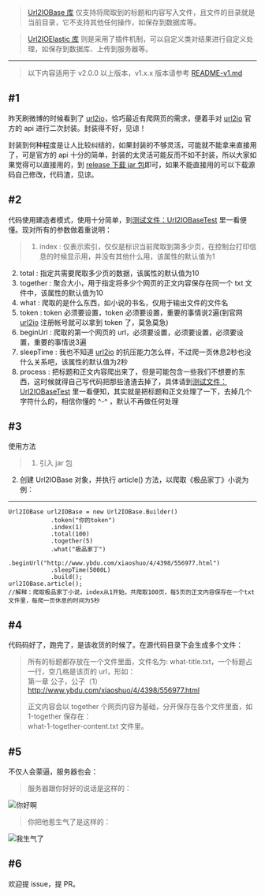 > [Url2IOBase 库](https://github.com/xiaosongfu/Url2IOBase) 仅支持将爬取到的标题和内容写入文件，且文件的目录就是当前目录，它不支持其他任何操作，如保存到数据库等。

> [Url2IOElastic 库](https://github.com/xiaosongfu/Url2IOElastic) 则是采用了插件机制，可以自定义类对结果进行自定义处理，如保存到数据库、上传到服务器等。

---
> 以下内容适用于 v2.0.0 以上版本，v1.x.x 版本请参考 [README-v1.md](https://github.com/xiaosongfu/Url2IOBase/blob/master/README-v1.md)

## #1
昨天刷微博的时候看到了 [url2io](http://www.url2io.com/)，恰巧最近有爬网页的需求，便着手对 [url2io](http://www.url2io.com/) 官方的 api 进行二次封装。封装得不好，见谅！

封装到何种程度是让人比较纠结的，如果封装的不够灵活，可能就不能拿来直接用了，可是官方的 api 十分的简单，封装的太灵活可能反而不如不封装，所以大家如果觉得可以直接用的，到 [release 下载 jar 包](https://github.com/xiaosongfu/Url2IOBase/releases/download/v1.0.0/Url2IOBase.jar)即可，如果不能直接用的可以下载源码自己修改，代码渣，见谅。

## #2
代码使用建造者模式，使用十分简单，到[测试文件：Url2IOBaseTest](https://github.com/xiaosongfu/Url2IOBase/blob/master/src/com/fuxiaosong/url2iobase/Url2IOBaseTest.java) 里一看便懂。现对所有的参数做着重说明：

> 1. index : 仅表示索引，仅仅是标识当前爬取到第多少页，在控制台打印信息的时候显示用，并没有其他什么用，该属性的默认值为1
2. total : 指定共需要爬取多少页的数据，该属性的默认值为10
3. together : 聚合大小，用于指定将多少个网页的正文内容保存在同一个 txt 文件中，该属性的默认值为10
4. what : 爬取的是什么东西，如小说的书名，仅用于输出文件的文件名
5. token : token 必须要设置，token 必须要设置，重要的事情说2遍(到官网 [url2io](http://www.url2io.com/) 注册帐号就可以拿到 token 了，莫急莫急)
7. beginUrl : 爬取的第一个网页的 url，必须要设置，必须要设置，必须要设置，重要的事情说3遍
8. sleepTime : 我也不知道 [url2io](http://www.url2io.com/) 的抗压能力怎么样，不过爬一页休息2秒也没什么关系吧，该属性的默认值为2秒
9. process : 把标题和正文内容爬出来了，但是可能包含一些我们不想要的东西，这时候就得自己写代码把那些渣渣去掉了，具体请到[测试文件：Url2IOBaseTest](https://github.com/xiaosongfu/Url2IOBase/blob/master/src/com/fuxiaosong/url2iobase/Url2IOBaseTest.java) 里一看便知，其实就是把标题和正文处理了一下，去掉几个字符什么的，相信你懂的 ^-^ ，默认不再做任何处理  

## #3
使用方法
> 1. 引入 jar 包
2. 创建 Url2IOBase 对象，并执行 article() 方法，以爬取《极品家丁》小说为例：

---  

    Url2IOBase url2IOBase = new Url2IOBase.Builder()
                .token("你的token")
                .index(1)
                .total(100)
                .together(5)
                .what("极品家丁")
                .beginUrl("http://www.ybdu.com/xiaoshuo/4/4398/556977.html")
                .sleepTime(5000L)
                .build();
    url2IOBase.article();
    //解释：爬取极品家丁小说，index从1开始，共爬取100页，每5页的正文内容保存在一个txt文件里，每爬一页休息的时间为5秒

## #4
代码码好了，跑完了，是该收货的时候了。在源代码目录下会生成多个文件：
> 所有的标题都存放在一个文件里面，文件名为: what-title.txt，一个标题占一行，空几格是该页的 url，形如：  
第一章 公子，公子（1）    http://www.ybdu.com/xiaoshuo/4/4398/556977.html
>
> 正文内容会以 together 个网页内容为基础，分开保存在各个文件里面，如1-together 保存在：  
what-1-together-content.txt 文件里。

## #5
不仅人会蒙逼，服务器也会：

> 服务器跟你好好的说话是这样的：

![你好啊](http://xiaosongfu-github.nos-eastchina1.126.net/success.png)


> 你把他惹生气了是这样的：

![我生气了](http://xiaosongfu-github.nos-eastchina1.126.net/error.png)

## #6
欢迎提 issue，提 PR。
